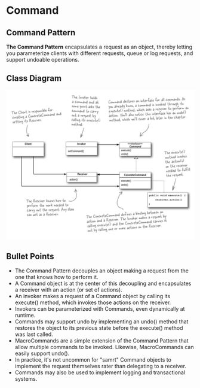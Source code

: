 # Command

## Command Pattern
**The Command Pattern** encapsulates a request as an object, thereby letting you parameterize clients with different requests, queue or log requests, and support undoable operations.


## Class Diagram
![Command Pattern : Class Diagram](/6_Command/CommandClassDiagram.png "Command Pattern : Class Diagram")

## Bullet Points
* The Command Pattern decouples an object making a request from the one that knows how to perform it.
* A Command object is at the center of this decoupling and encapsulates a receiver with an action (or set of actions).
* An invoker makes a request of a Command object by calling its execute() method, which invokes those actions on the receiver.
* Invokers can be parameterized with Commands, even dynamically at runtime.
* Commands may support undo by implementing an undo() method that restores the object to its previous  state before the execute() method was last called.
* MacroCommands are a simple extension of the Command Pattern that allow multiple commands to be invoked. Likewise, MacroCommands can easily support undo().
* In practice, it's not uncommon for "samrt" Command objects to implement the request themselves rater than delegating to a receiver.
* Commands may also be used to implement logging and transactional systems.